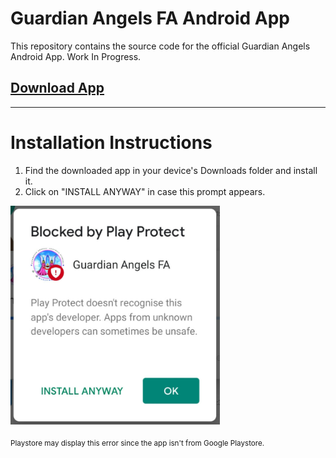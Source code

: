 # Guardian Angels FA Android App

This repository contains the source code for the official Guardian Angels Android App.
Work In Progress.

## [Download App](https://github.com/SourabhSNath/Guardian_Angels_FA/raw/master/app/release/app-release.apk)
<hr/>


# Installation Instructions
1. Find the downloaded app in your device's Downloads folder and install it.
2. Click on "INSTALL ANYWAY" in case this prompt appears.
<img src="https://github.com/SourabhSNath/Guardian_Angels_FA/blob/master/screenshots/instruction1.jpg" height="350" />

<sub>Playstore may display this error since the app isn't from Google Playstore.<sub/>

